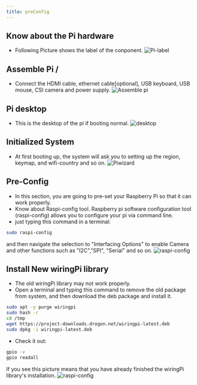 ```yaml
---
title: preConfig
---
```


## Know about the Pi hardware
- Following Picture shows the label of the conponent.
![Pi-label](https://raw.githubusercontent.com/langpie/langpie.github.io/sources/docs/docs/software/imgs/pi-labelled.png)

## Assemble Pi /
- Connect the HDMI cable, ethernet cable[optional], USB keyboard, USB mouse, CSI
camera and power supply.
![Assemble pi](https://raw.githubusercontent.com/langpie/langpie.github.io/sources/docs/docs/software/imgs/pi-plug-in.gif)

## Pi desktop
- This is the desktop of the pi if booting normal.
![desktop](https://raw.githubusercontent.com/langpie/langpie.github.io/sources/docs/docs/software/imgs/pi-desktop.png)

## Initialized System
- At first booting up, the system will ask you to setting up the region, keymap,
	and wifi-country and so on.
![Piwizard](https://raw.githubusercontent.com/langpie/langpie.github.io/sources/docs/docs/software/imgs/piwiz.gif)

## Pre-Config
- In this section, you are going to pre-set your Raspberry Pi so that it can
work properly.
- Know about Raspi-config tool.
Raspberry pi software configuration tool (raspi-config) allows you to configure
your pi via command line.
- just typing this command in a terminal:
```bash
sudo raspi-config 
```
and then navigate the selection to "Interfacing Options" to enable Camera and
other functions such as "I2C","SPI", "Serial" and so on.
![raspi-config](https://raw.githubusercontent.com/langpie/langpie.github.io/sources/docs/docs/software/imgs/raspiconfig.jpg)

## Install New wiringPi library
* The old wiringPi library may not work properly.
* Open a terminal and typing this command to remove the old package from
   system, and then download the deb package and install it.
```bash
sudo apt -y purge wiringpi 
sudo hash -r
cd /tmp
wget https://project-downloads.drogon.net/wiringpi-latest.deb
sudo dpkg -i wiringpi-latest.deb
```
- Check it out:
```bash
gpio -v 
gpio readall
```
If you see this picture means that you have already finished the wiringPi
library's installation.
![raspi-config](https://raw.githubusercontent.com/langpie/langpie.github.io/sources/docs/docs/software/imgs/gpio.jpg)
